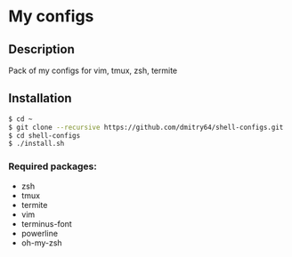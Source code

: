 # My configs

## Description

Pack of my configs for vim, tmux, zsh, termite

## Installation

```sh
$ cd ~
$ git clone --recursive https://github.com/dmitry64/shell-configs.git
$ cd shell-configs
$ ./install.sh
```

### Required packages:
* zsh
* tmux
* termite
* vim
* terminus-font
* powerline
* oh-my-zsh


